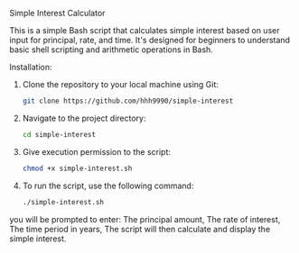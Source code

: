 Simple Interest Calculator

This is a simple Bash script that calculates simple interest based on user input for principal, rate, and time. It's designed for beginners to understand basic shell scripting and arithmetic operations in Bash.

Installation:

1. Clone the repository to your local machine using Git:
   ```bash
   git clone https://github.com/hhh9990/simple-interest

2. Navigate to the project directory:
   ```bash
   cd simple-interest
   
4. Give execution permission to the script:
   ```bash
   chmod +x simple-interest.sh

5. To run the script, use the following command:
   ```bash
   ./simple-interest.sh
   
you will be prompted to enter:
The principal amount, 
The rate of interest,
The time period in years,
The script will then calculate and display the simple interest.

